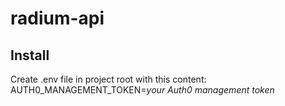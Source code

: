 # radium-api

## Install

Create .env file in project root with this content:
AUTH0_MANAGEMENT_TOKEN=*your Auth0 management token*
